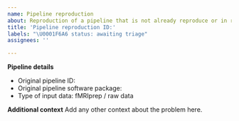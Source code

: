 ```yaml
---
name: Pipeline reproduction
about: Reproduction of a pipeline that is not already reproduce or in reproduction. 
title: 'Pipeline reproduction ID:'
labels: "\U0001F6A6 status: awaiting triage"
assignees: ''

---
```


**Pipeline details**
- Original pipeline ID:
- Original pipeline software package:
- Type of input data: fMRIprep / raw data

**Additional context**
Add any other context about the problem here.